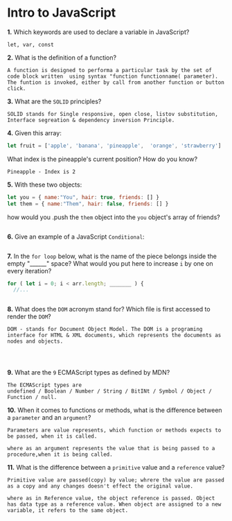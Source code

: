 # Intro to JavaScript

**1.** Which keywords are used to declare a variable in JavaScript?
<!-- enter you answer in the space below -->
```
let, var, const
```
**2.** What is the definition of a function?
<!-- enter you answer in the space below -->
```
A function is designed to performa a particular task by the set of code block written  using syntax "function functionname( parameter). The funtion is invoked, either by call from another function or button click.

```
**3.** What are the `SOLID` principles?
<!-- enter you answer in the space below -->
```
SOLID stands for Single responsive, open close, listov substitution, Interface segreation & dependency inversion Principle.

```
**4.** Given this array: 
```js
let fruit = ['apple', 'banana', 'pineapple',  'orange', 'strawberry']
``` 
What index is the pineapple's current position? How do you know?
<!-- enter you answer in the space below -->
```
Pineapple - Index is 2

```
**5.** With these two objects: 
```js
let you = { name:"You", hair: true, friends: [] }
let them = { name:"Them", hair: false, friends: [] }
```
how would you .push the `them` object into the `you` object's array of friends?
<!-- enter you answer in the space below -->
```

```

**6.** Give an example of a JavaScript `Conditional`:
<!-- enter you answer in the space below -->
```

```
**7.** In the `for loop` below, what is the name of the piece belongs inside the empty "______" space? What would you put here to increase `i` by one on every iteration?
```js
for ( let i = 0; i < arr.length; _______ ) {
  //...
```
<!-- enter you answer in the space below -->
```

```
**8.** What does the `DOM` acronym stand for? Which file is first accessed to render the `DOM`?
<!-- enter you answer in the space below -->
```
DOM - stands for Document Object Model. The DOM is a programing interface for HTML & XML documents, which represents the documents as nodes and objects.




```

**9.** What are the `9` ECMAScript types as defined by MDN?
<!-- enter you answer in the space below -->
```
The ECMAScript types are 
undefined / Boolean / Number / String / BitINt / Symbol / Object / Function / null.

```
**10.** When it comes to functions or methods, what is the difference between a `parameter` and an `argument`?
<!-- enter you answer in the space below -->

```
Parameters are value represents, which function or methods expects to be passed, when it is called.

where as an argument represents the value that is being passed to a procedure,when it is being called.

```
**11.** What is the difference between a `primitive` value and a `reference` value?
<!-- enter you answer in the space below -->
```
Primitive value are passed(copy) by value; whrere the value are passed as a copy and any changes doesn't effect the original value.

where as in Reference value, the object reference is passed. Object has data type as a reference value. When object are assigned to a new variable, it refers to the same object.
```